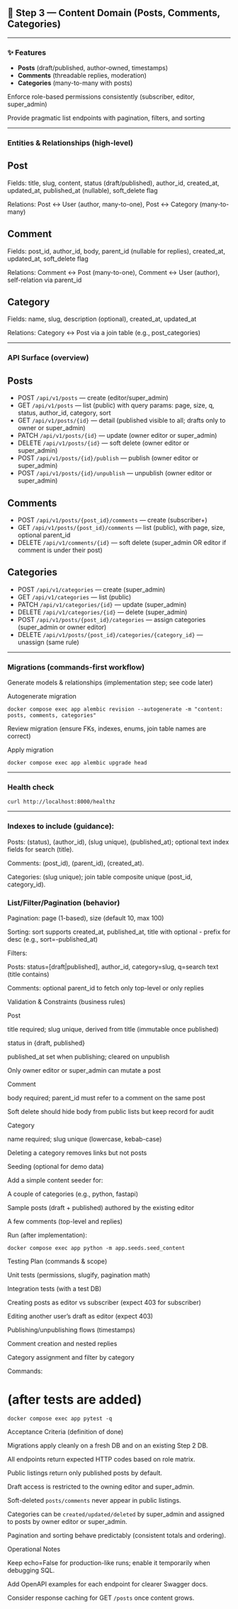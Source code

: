 ## 🚀 Step 3 — Content Domain (Posts, Comments, Categories)

---

### ✨ Features

* **Posts** (draft/published, author-owned, timestamps)
* **Comments** (threadable replies, moderation)
* **Categories** (many-to-many with posts)

Enforce role-based permissions consistently (subscriber, editor, super_admin)

Provide pragmatic list endpoints with pagination, filters, and sorting

---

### Entities & Relationships (high-level)

## Post

Fields: title, slug, content, status (draft/published), author_id, created_at, updated_at, published_at (nullable), soft_delete flag

Relations: Post ↔ User (author, many-to-one), Post ↔ Category (many-to-many)

## Comment

Fields: post_id, author_id, body, parent_id (nullable for replies), created_at, updated_at, soft_delete flag

Relations: Comment ↔ Post (many-to-one), Comment ↔ User (author), self-relation via parent_id

## Category

Fields: name, slug, description (optional), created_at, updated_at

Relations: Category ↔ Post via a join table (e.g., post_categories)

---

### API Surface (overview)
## Posts

* POST `/api/v1/posts` — create (editor/super_admin)
* GET `/api/v1/posts` — list (public) with query params: page, size, q, status, author_id, category, sort
* GET `/api/v1/posts/{id}` — detail (published visible to all; drafts only to owner or super_admin)
* PATCH `/api/v1/posts/{id}` — update (owner editor or super_admin)
* DELETE `/api/v1/posts/{id}` — soft delete (owner editor or super_admin)
* POST `/api/v1/posts/{id}/publish` — publish (owner editor or super_admin)
* POST `/api/v1/posts/{id}/unpublish` — unpublish (owner editor or super_admin)

## Comments

* POST `/api/v1/posts/{post_id}/comments` — create (subscriber+)
* GET `/api/v1/posts/{post_id}/comments` — list (public), with page, size, optional parent_id
* DELETE `/api/v1/comments/{id}` — soft delete (super_admin OR editor if comment is under their post)

## Categories

* POST `/api/v1/categories` — create (super_admin)
* GET `/api/v1/categories` — list (public)
* PATCH `/api/v1/categories/{id}` — update (super_admin)
* DELETE `/api/v1/categories/{id}` — delete (super_admin)
* POST `/api/v1/posts/{post_id}/categories` — assign categories (super_admin or owner editor)
* DELETE `/api/v1/posts/{post_id}/categories/{category_id}` — unassign (same rule)

---

### Migrations (commands-first workflow)

Generate models & relationships (implementation step; see code later)

Autogenerate migration

```
docker compose exec app alembic revision --autogenerate -m "content: posts, comments, categories"
```


Review migration (ensure FKs, indexes, enums, join table names are correct)

Apply migration

```
docker compose exec app alembic upgrade head
```

---

### Health check

`curl http://localhost:8000/healthz`

---

### Indexes to include (guidance):

Posts: (status), (author_id), (slug unique), (published_at); optional text index fields for search (title).

Comments: (post_id), (parent_id), (created_at).

Categories: (slug unique); join table composite unique (post_id, category_id).

### List/Filter/Pagination (behavior)

Pagination: page (1-based), size (default 10, max 100)

Sorting: sort supports created_at, published_at, title with optional - prefix for desc (e.g., sort=-published_at)

Filters:

Posts: status=[draft|published], author_id, category=slug, q=search text (title contains)

Comments: optional parent_id to fetch only top-level or only replies

Validation & Constraints (business rules)

Post

title required; slug unique, derived from title (immutable once published)

status in {draft, published}

published_at set when publishing; cleared on unpublish

Only owner editor or super_admin can mutate a post

Comment

body required; parent_id must refer to a comment on the same post

Soft delete should hide body from public lists but keep record for audit

Category

name required; slug unique (lowercase, kebab-case)

Deleting a category removes links but not posts

Seeding (optional for demo data)

Add a simple content seeder for:

A couple of categories (e.g., python, fastapi)

Sample posts (draft + published) authored by the existing editor

A few comments (top-level and replies)

Run (after implementation):

```
docker compose exec app python -m app.seeds.seed_content
```

Testing Plan (commands & scope)

Unit tests (permissions, slugify, pagination math)

Integration tests (with a test DB)

Creating posts as editor vs subscriber (expect 403 for subscriber)

Editing another user’s draft as editor (expect 403)

Publishing/unpublishing flows (timestamps)

Comment creation and nested replies

Category assignment and filter by category

Commands:

# (after tests are added)
```
docker compose exec app pytest -q
```

Acceptance Criteria (definition of done)

Migrations apply cleanly on a fresh DB and on an existing Step 2 DB.

All endpoints return expected HTTP codes based on role matrix.

Public listings return only published posts by default.

Draft access is restricted to the owning editor and super_admin.

Soft-deleted `posts/comments` never appear in public listings.

Categories can be `created/updated/deleted` by super_admin and assigned to posts by owner editor or super_admin.

Pagination and sorting behave predictably (consistent totals and ordering).

Operational Notes

Keep echo=False for production-like runs; enable it temporarily when debugging SQL.

Add OpenAPI examples for each endpoint for clearer Swagger docs.

Consider response caching for GET `/posts` once content grows.